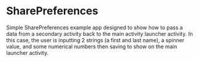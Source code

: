 # SharePreferences

Simple SharePreferences example app designed to show how to pass a data from a secondary activity back to the main activity launcher activity. In this case, the user is inputting 2 strings (a first and last name), a spinner value, and some numerical numbers then saving to show on the main launcher activity.

